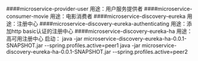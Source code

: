 ####microservice-provider-user
    用途：用户服务提供者
####microservice-consumer-movie
    用途：电影消费者
####microservice-discovery-eureka
    用途：注册中心
####microservice-discovery-eureka-authenticating
    用途：添加http basic认证的注册中心
####microservice-discovery-eureka-ha
    用途：高可用注册中心
    启动：
        java -jar microservice-discovery-eureka-ha-0.0.1-SNAPSHOT.jar --spring.profiles.active=peer1
        java -jar microservice-discovery-eureka-ha-0.0.1-SNAPSHOT.jar --spring.profiles.active=peer2